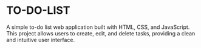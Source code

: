 # TO-DO-LIST
A simple to-do list web application built with HTML, CSS, and JavaScript. This project allows users to create, edit, and delete tasks, providing a clean and intuitive user interface.
